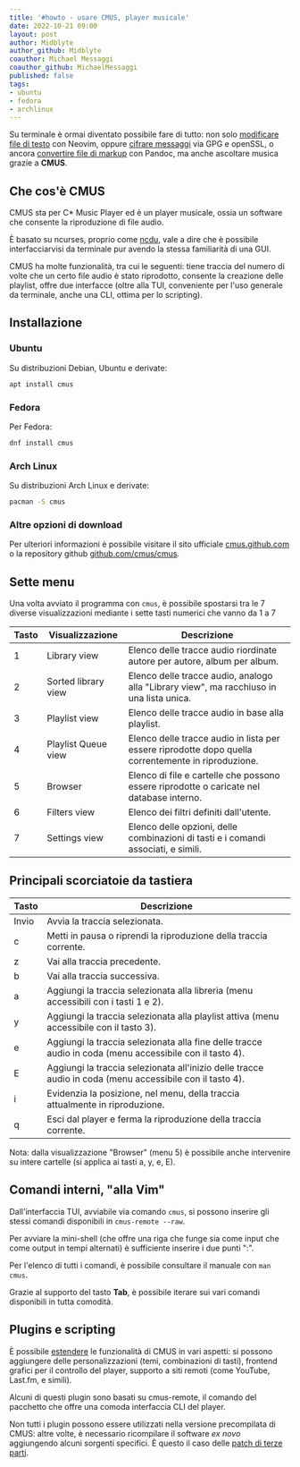 ```yaml
---
title: '#howto - usare CMUS, player musicale'
date: 2022-10-21 09:00
layout: post
author: Midblyte
author_github: Midblyte
coauthor: Michael Messaggi
coauthor_github: MichaelMessaggi
published: false
tags:
- ubuntu
- fedora
- archlinux
---
```


Su terminale è ormai diventato possibile fare di tutto: non solo [modificare file di testo](2022-08-19-howto-installare-e-usare-neovim) con Neovim, oppure [cifrare messaggi](2022-09-09-cifrare-messaggi) via GPG e openSSL, o ancora [convertire file di markup](2022-05-27-howto-convertire-i-formati-con-pandoc) con Pandoc, ma anche ascoltare musica grazie a **CMUS**.


## Che cos'è CMUS

CMUS sta per C* Music Player ed è un player musicale, ossia un software che consente la riproduzione di file audio.

È basato su ncurses, proprio come [ncdu](howto-gestire-file-e-cartelle-pesanti-con-ncdu), vale a dire che è possibile interfacciarvisi da terminale pur avendo la stessa familiarità di una GUI.

CMUS ha molte funzionalità, tra cui le seguenti: tiene traccia del numero di volte che un certo file audio è stato riprodotto, consente la creazione delle playlist, offre due interfacce (oltre alla TUI, conveniente per l'uso generale da terminale, anche una CLI, ottima per lo scripting).


## Installazione

### Ubuntu

Su distribuzioni Debian, Ubuntu e derivate:

```bash
apt install cmus
```

### Fedora

Per Fedora:

```bash
dnf install cmus
```

### Arch Linux

Su distribuzioni Arch Linux e derivate:

```bash
pacman -S cmus
```

### Altre opzioni di download

Per ulteriori informazioni è possibile visitare il sito ufficiale [cmus.github.com](https://cmus.github.io/#download) o la repository github [github.com/cmus/cmus](https://github.com/cmus/cmus).


## Sette menu

Una volta avviato il programma con `cmus`, è possibile spostarsi tra le 7 diverse visualizzazioni mediante i sette tasti numerici che vanno da 1 a 7

| Tasto | Visualizzazione     | Descrizione                                                                                         |
|-------|---------------------|-----------------------------------------------------------------------------------------------------|
| 1     | Library view        | Elenco delle tracce audio riordinate autore per autore, album per album.                            |
| 2     | Sorted library view | Elenco delle tracce audio, analogo alla "Library view", ma racchiuso in una lista unica.            |
| 3     | Playlist view       | Elenco delle tracce audio in base alla playlist.                                                    |
| 4     | Playlist Queue view | Elenco delle tracce audio in lista per essere riprodotte dopo quella correntemente in riproduzione. |
| 5     | Browser             | Elenco di file e cartelle che possono essere riprodotte o caricate nel database interno.            |
| 6     | Filters view        | Elenco dei filtri definiti dall'utente.                                                             |
| 7     | Settings view       | Elenco delle opzioni, delle combinazioni di tasti e i comandi associati, e simili.                  |


## Principali scorciatoie da tastiera

| Tasto | Descrizione                                                                                              |
|-------|----------------------------------------------------------------------------------------------------------|
| Invio | Avvia la traccia selezionata.                                                                            |
| c     | Metti in pausa o riprendi la riproduzione della traccia corrente.                                        |
| z     | Vai alla traccia precedente.                                                                             |
| b     | Vai alla traccia successiva.                                                                             |
| a     | Aggiungi la traccia selezionata alla libreria (menu accessibili con i tasti 1 e 2).                      |
| y     | Aggiungi la traccia selezionata alla playlist attiva (menu accessibile con il tasto 3).                  |
| e     | Aggiungi la traccia selezionata alla fine delle tracce audio in coda (menu accessibile con il tasto 4).  |
| E     | Aggiungi la traccia selezionata all'inizio delle tracce audio in coda (menu accessibile con il tasto 4). |
| i     | Evidenzia la posizione, nel menu, della traccia attualmente in riproduzione.                             |
| q     | Esci dal player e ferma la riproduzione della traccia corrente.                                          |

Nota: dalla visualizzazione "Browser" (menu 5) è possibile anche intervenire su intere cartelle (si applica ai tasti a, y, e, E).


## Comandi interni, "alla Vim"

Dall'interfaccia TUI, avviabile via comando `cmus`, si possono inserire gli stessi comandi disponibili in `cmus-remote --raw`.

Per avviare la mini-shell (che offre una riga che funge sia come input che come output in tempi alternati) è sufficiente inserire i due punti ":".

Per l'elenco di tutti i comandi, è possibile consultare il manuale con `man cmus`.

Grazie al supporto del tasto **Tab**, è possibile iterare sui vari comandi disponibili in tutta comodità.


## Plugins e scripting

È possibile [estendere](https://github.com/cmus/cmus/wiki) le funzionalità di CMUS in vari aspetti: si possono aggiungere delle personalizzazioni (temi, combinazioni di tasti), frontend grafici per il controllo del player, supporto a siti remoti (come YouTube, Last.fm, e simili).

Alcuni di questi plugin sono basati su cmus-remote, il comando del pacchetto che offre una comoda interfaccia CLI del player.

Non tutti i plugin possono essere utilizzati nella versione precompilata di CMUS: altre volte, è necessario ricompilare il software <i>ex novo</i> aggiungendo alcuni sorgenti specifici. È questo il caso delle [patch di terze parti](https://github.com/cmus/cmus/wiki/external-patches).
